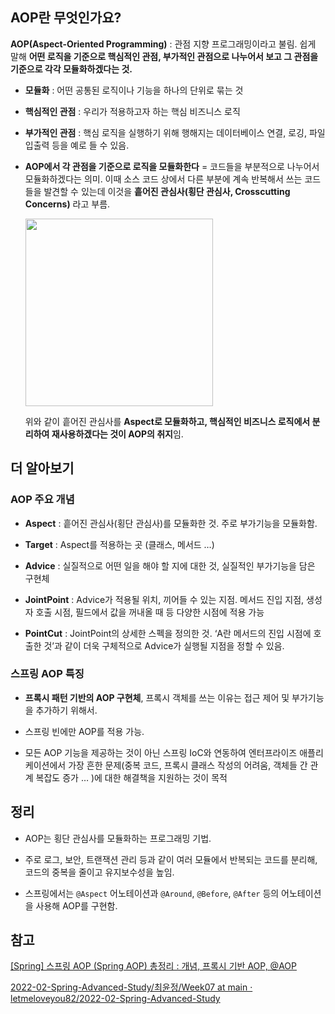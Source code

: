 ## AOP란 무엇인가요?

**AOP(Aspect-Oriented Programming)** : 관점 지향 프로그래밍이라고 불림. 쉽게 말해 **어떤 로직을 기준으로 핵심적인 관점, 부가적인 관점으로 나누어서 보고 그 관점을 기준으로 각각 모듈화하겠다는 것.**

- **모듈화** : 어떤 공통된 로직이나 기능을 하나의 단위로 묶는 것

- **핵심적인 관점** : 우리가 적용하고자 하는 핵심 비즈니스 로직
- **부가적인 관점** : 핵심 로직을 실행하기 위해 행해지는 데이터베이스 연결, 로깅, 파일 입출력 등을 예로 들 수 있음.
- **AOP에서 각 관점을 기준으로 로직을 모듈화한다** = 코드들을 부분적으로 나누어서 모듈화하겠다는 의미. 이때 소스 코드 상에서 다른 부분에 계속 반복해서 쓰는 코드들을 발견할 수 있는데 이것을 **흩어진 관심사(횡단 관심사, Crosscutting Concerns)** 라고 부름.

    <img src="https://github.com/user-attachments/assets/87f4eb97-917a-4236-9b46-2cef55c58fbd" width="300" height="300">

  위와 같이 흩어진 관심사를 **Aspect로 모듈화하고, 핵심적인 비즈니스 로직에서 분리하여 재사용하겠다는 것이 AOP의 취지**임.

## 더 알아보기

### AOP 주요 개념

- **Aspect** : 흩어진 관심사(횡단 관심사)를 모듈화한 것. 주로 부가기능을 모듈화함.

- **Target** : Aspect를 적용하는 곳 (클래스, 메서드 …)
- **Advice** : 실질적으로 어떤 일을 해야 할 지에 대한 것, 실질적인 부가기능을 담은 구현체
- **JointPoint** : Advice가 적용될 위치, 끼어들 수 있는 지점. 메서드 진입 지점, 생성자 호출 시점, 필드에서 값을 꺼내올 때 등 다양한 시점에 적용 가능
- **PointCut** : JointPoint의 상세한 스펙을 정의한 것. ‘A란 메서드의 진입 시점에 호출한 것’과 같이 더욱 구체적으로 Advice가 실행될 지점을 정할 수 있음.

### 스프링 AOP 특징

- **프록시 패턴 기반의 AOP 구현체**, 프록시 객체를 쓰는 이유는 접근 제어 및 부가기능을 추가하기 위해서.

- 스프링 빈에만 AOP를 적용 가능.
- 모든 AOP 기능을 제공하는 것이 아닌 스프링 IoC와 연동하여 엔터프라이즈 애플리케이션에서 가장 흔한 문제(중복 코드, 프록시 클래스 작성의 어려움, 객체들 간 관계 복잡도 증가 … )에 대한 해결책을 지원하는 것이 목적

## 정리

- AOP는 횡단 관심사를 모듈화하는 프로그래밍 기법.

- 주로 로그, 보안, 트랜잭션 관리 등과 같이 여러 모듈에서 반복되는 코드를 분리해, 코드의 중복을 줄이고 유지보수성을 높임.
- 스프링에서는 `@Aspect` 어노테이션과 `@Around`, `@Before`, `@After` 등의 어노테이션을 사용해 AOP를 구현함.

## 참고

[[Spring] 스프링 AOP (Spring AOP) 총정리 : 개념, 프록시 기반 AOP, @AOP](https://engkimbs.tistory.com/entry/스프링AOP)

[2022-02-Spring-Advanced-Study/최윤정/Week07 at main · letmeloveyou82/2022-02-Spring-Advanced-Study](https://github.com/letmeloveyou82/2022-02-Spring-Advanced-Study/tree/main/최윤정/Week07#aop-애스팩트-지향-프로그래밍)
